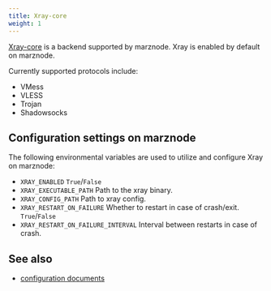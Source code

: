 ```yaml
---
title: Xray-core
weight: 1
---
```



[Xray-core](https://github.com/xtls/xray-core) is a backend supported by marznode. Xray is enabled by default on marznode.


Currently supported protocols include:
- VMess
- VLESS
- Trojan
- Shadowsocks


## Configuration settings on marznode
The following environmental variables are used to utilize and configure Xray on marznode:
- `XRAY_ENABLED` `True`/`False`
- `XRAY_EXECUTABLE_PATH` Path to the xray binary.
- `XRAY_CONFIG_PATH` Path to xray config.
- `XRAY_RESTART_ON_FAILURE` Whether to restart in case of crash/exit. `True`/`False`
- `XRAY_RESTART_ON_FAILURE_INTERVAL` Interval between restarts in case of crash.

## See also
- [configuration documents](https://xtls.github.io/config/)
